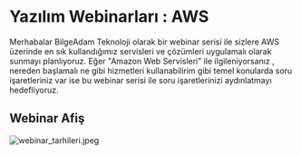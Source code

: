 # Yazılım Webinarları : AWS

Merhabalar BilgeAdam Teknoloji olarak bir webinar serisi ile sizlere AWS üzerinde en sık kullandığımız servisleri ve çözümleri uygulamalı olarak sunmayı planlıyoruz. Eğer "Amazon Web Servisleri" ile ilgileniyorsanız , nereden başlamalı ne gibi hizmetleri kullanabilirim gibi temel konularda soru işaretleriniz var ise bu webinar serisi ile soru işaretlerinizi aydınlatmayı hedefliyoruz.

## Webinar Afiş

![webinar_tarhileri.jpeg](https://github.com/serkanbingol/aws-webinar-presentation/blob/master/Pictures/intro/aws-webinar.jpeg)
